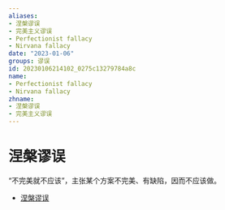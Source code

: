 ```yaml
---
aliases:
- 涅槃谬误
- 完美主义谬误
- Perfectionist fallacy
- Nirvana fallacy
date: "2023-01-06"
groups: 谬误
id: 20230106214102_0275c13279784a8c
name:
- Perfectionist fallacy
- Nirvana fallacy
zhname:
- 涅槃谬误
- 完美主义谬误
---
```


# 涅槃谬误

“不完美就不应该”，主张某个方案不完美、有缺陷，因而不应该做。

* [涅槃谬误](https://zh.wikipedia.org/wiki/%E6%B6%85%E6%A7%83%E8%AC%AC%E8%AA%A4)
